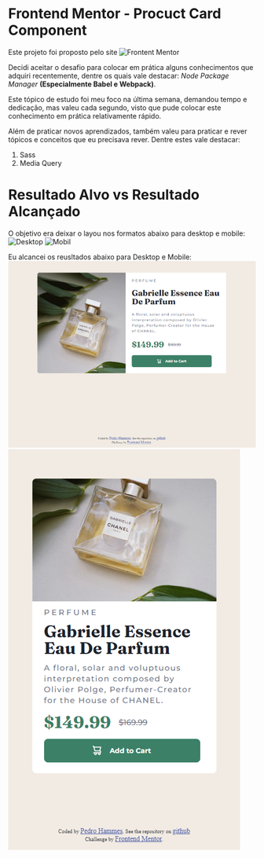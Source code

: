 # Frontend Mentor - Procuct Card Component

Este projeto foi proposto pelo site ![Frontent Mentor](https://www.frontendmentor.io/challenges/product-preview-card-component-GO7UmttRfa)

Decidi aceitar o desafio para colocar em prática alguns conhecimentos que adquiri recentemente, dentre os quais vale destacar: _Node Package Manager_ **(Especialmente Babel e Webpack)**.

Este tópico de estudo foi meu foco na última semana, demandou tempo e dedicação, mas valeu cada segundo, visto que pude colocar este conhecimento em prática relativamente rápido.

Além de praticar novos aprendizados, também valeu para praticar e rever tópicos e conceitos que eu precisava rever. Dentre estes vale destacar:  
1. Sass
2. Media Query


# Resultado Alvo vs Resultado Alcançado
O objetivo era deixar o layou nos formatos abaixo para desktop e mobile:
![Desktop](/src/style/images/design/desktop-design.jpg)
![Mobil](/src/style/images/design/mobile-design.jpg)

Eu alcancei os reusltados abaixo para Desktop e Mobile:
![Desktop](/dist/Captura%20de%20tela%202023-05-17%20082543.png)
![Mobil](/dist/Captura%20de%20tela%202023-05-17%20082609.png)
